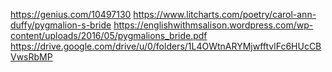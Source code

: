 https://genius.com/10497130
https://www.litcharts.com/poetry/carol-ann-duffy/pygmalion-s-bride
https://englishwithmsalison.wordpress.com/wp-content/uploads/2016/05/pygmalions_bride.pdf
https://drive.google.com/drive/u/0/folders/1L4OWtnARYMjwfftvlFc6HUcCBVwsRbMP
